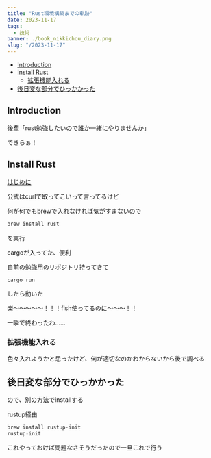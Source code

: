 ```yaml
---
title: "Rust環境構築までの軌跡"
date: 2023-11-17
tags:
  - 技術
banner: ./book_nikkichou_diary.png
slug: "/2023-11-17"
---
```


- [Introduction](#introduction)
- [Install Rust](#install-rust)
  - [拡張機能入れる](#拡張機能入れる)
- [後日変な部分でひっかかった](#後日変な部分でひっかかった)

## Introduction

後輩「rust勉強したいので誰か一緒にやりませんか」

できらぁ！

## Install Rust

[はじめに](https://www.rust-lang.org/ja/learn/get-started)

公式はcurlで取ってこいって言ってるけど

何が何でもbrewで入れなければ気がすまないので

```jsx
brew install rust
```

を実行

cargoが入ってた、便利

自前の勉強用のリポジトリ持ってきて

```jsx
cargo run
```

したら動いた

楽〜〜〜〜〜！！！fish使ってるのに〜〜〜！！

一瞬で終わったわ……

### 拡張機能入れる

色々入れようかと思ったけど、何が適切なのかわからないから後で調べる

## 後日変な部分でひっかかった

ので、別の方法でinstallする

rustup経由

```jsx
brew install rustup-init
rustup-init
```

これやっておけば問題なさそうだったので一旦これで行う
